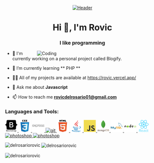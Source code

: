 <div align="center">
  <a href="https://rishavchanda.io">
    <img src="https://media.discordapp.net/attachments/861202219927470111/1093046691264999496/coding-freak.gif?width=1020&height=340" alt="Header">
  </a>
</div>


<h1 align="center">Hi 👋, I'm Rovic</h1>
<h3 align="center">I like programming</h3>

<img align="right" alt="Coding" width="400" src="https://media.giphy.com/media/p4NLw3I4U0idi/giphy.gif">

- 🔭 I'm currently working on a personal project called Blogify.

- 🌱 I’m currently learning ** PHP **

- 👨‍💻 All of my projects are available at https://rovic.vercel.app/

- 💬 Ask me about **Javascript**

- 📫 How to reach me **rovicdelrosario01@gmail.com**

<p align="left">
</p>

<h3 align="left">Languages and Tools:</h3>
<p align="left"> <a href="https://getbootstrap.com" target="_blank" rel="noreferrer"> <img src="https://raw.githubusercontent.com/devicons/devicon/master/icons/bootstrap/bootstrap-plain-wordmark.svg" alt="bootstrap" width="40" height="40"/> </a> <a href="https://www.w3schools.com/css/" target="_blank" rel="noreferrer"> <img src="https://raw.githubusercontent.com/devicons/devicon/master/icons/css3/css3-original-wordmark.svg" alt="css3" width="40" height="40"/> </a> <a href="https://expressjs.com" target="_blank" rel="noreferrer"> <img src="https://raw.githubusercontent.com/devicons/devicon/master/icons/express/express-original-wordmark.svg" alt="express" width="40" height="40"/> </a> <a href="https://git-scm.com/" target="_blank" rel="noreferrer"> <img src="https://www.vectorlogo.zone/logos/git-scm/git-scm-icon.svg" alt="git" width="40" height="40"/> </a> <a href="https://www.w3.org/html/" target="_blank" rel="noreferrer"> <img src="https://raw.githubusercontent.com/devicons/devicon/master/icons/html5/html5-original-wordmark.svg" alt="html5" width="40" height="40"/> </a> <a href="https://www.java.com" target="_blank" rel="noreferrer"> <img src="https://raw.githubusercontent.com/devicons/devicon/master/icons/java/java-original.svg" alt="java" width="40" height="40"/> </a> <a href="https://developer.mozilla.org/en-US/docs/Web/JavaScript" target="_blank" rel="noreferrer"> <img src="https://raw.githubusercontent.com/devicons/devicon/master/icons/javascript/javascript-original.svg" alt="javascript" width="40" height="40"/> </a> <a href="https://www.mongodb.com/" target="_blank" rel="noreferrer"> <img src="https://raw.githubusercontent.com/devicons/devicon/master/icons/mongodb/mongodb-original-wordmark.svg" alt="mongodb" width="40" height="40"/> </a> <a href="https://www.mysql.com/" target="_blank" rel="noreferrer"> <img src="https://raw.githubusercontent.com/devicons/devicon/master/icons/mysql/mysql-original-wordmark.svg" alt="mysql" width="40" height="40"/> </a> <a href="https://nodejs.org" target="_blank" rel="noreferrer"> <img src="https://raw.githubusercontent.com/devicons/devicon/master/icons/nodejs/nodejs-original-wordmark.svg" alt="nodejs" width="40" height="40"/> </a> <a href="https://reactjs.org/" target="_blank" rel="noreferrer"> <img src="https://raw.githubusercontent.com/devicons/devicon/master/icons/react/react-original-wordmark.svg" alt="react" width="40" height="40"/> </a> 
<a href="https://www.adobe.com/products/photoshop/landpa.html?sdid=KKQIN&mv=search&kw=photoshop&s_kwcid=AL!3085!10!79165036321364!79165251442725&ef_id=69822d1df5191448da494930ffd7bb7d:G:s&mv=search" target="_blank" rel="noreferrer"> <img src="https://cdn.freebiesupply.com/logos/large/2x/photoshop-cc-logo-png-transparent.png" alt="photoshop" width="40" height="40"/> </a>
 <a href="https://www.typescriptlang.org/" target="_blank" rel="noreferrer"> <img src="https://cdn-icons-png.flaticon.com/512/5968/5968381.png" alt="photoshop" width="40" height="40"/> </a>
</p>

<p><img align="left" src="https://github-readme-stats.vercel.app/api/top-langs?username=delrosariorovic&show_icons=true&locale=en&layout=compact" alt="delrosariorovic" /></p>

<p>&nbsp;<img align="center" src="https://github-readme-stats.vercel.app/api?username=delrosariorovic&show_icons=true&locale=en" alt="delrosariorovic" /></p>

<p><img align="center" src="https://github-readme-streak-stats.herokuapp.com/?user=delrosariorovic&" alt="delrosariorovic" /></p>
